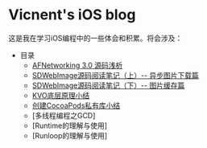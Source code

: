 # Vicnent's iOS blog

这是我在学习iOS编程中的一些体会和积累。将会涉及：
* 目录
    * [AFNetworking 3.0 源码浅析](./2018-2-15/AFNetworking%203.0%20源码浅析.md)
    * [SDWebImage源码阅读笔记（上）-- 异步图片下载篇](./2018-3-24/SDWebImage源码阅读笔记（上）--%20异步图片下载篇.md)
    * [SDWebImage源码阅读笔记（下）-- 图片缓存篇](./2018-4-1/SDWebImage源码阅读笔记（下）--%20图片缓存篇.md)
    * [KVO底层原理小结](./2018-4-15/KVO底层原理小结.md)
    * [创建CocoaPods私有库小结](./2018-6-25/创建CocoaPods私有库小结.md)
    * [多线程编程之GCD]
    * [Runtime的理解与使用]
    * [Runloop的理解与使用]
